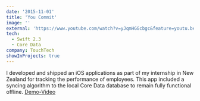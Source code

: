 ```yaml
---
date: '2015-11-01'
title: 'You Commit'
image: ''
external: 'https://www.youtube.com/watch?v=yJqmHGGcbgc&feature=youtu.be'
tech:
  - Swift 2.3
  - Core Data
company: TouchTech
showInProjects: true
---
```


I developed and shipped an iOS applications as part of my internship in New Zealand for tracking the performance of employees. This app included a syncing algorithm to the local Core Data database to remain fully functional offline. [Demo-Video](https://youtu.be/yJqmHGGcbgc)
